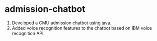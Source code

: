 # admission-chatbot
1. Developed a CMU admission chatbot using java.
2. Added voice recognition features to the chatbot based on IBM voice recognition API.
